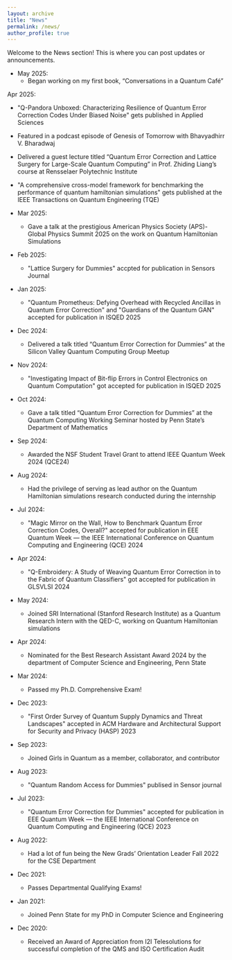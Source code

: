 ```yaml
---
layout: archive
title: "News"
permalink: /news/
author_profile: true
---
```


Welcome to the News section! This is where you can post updates or announcements.

* May 2025: 
  * <i class="fas fa-book"></i> Began working on my first book, “Conversations in a Quantum Café”
    
Apr 2025:
  * <i class="fas fa-book-open"></i> "Q-Pandora Unboxed: Characterizing Resilience of Quantum Error Correction Codes Under Biased Noise" gets published in Applied Sciences
  * <i class="fas fa-microphone"></i> Featured in a podcast episode of Genesis of Tomorrow with Bhavyadhirr V. Bharadwaj
  * <i class="fas fa-microphone"></i> Delivered a guest lecture titled “Quantum Error Correction and Lattice Surgery for Large-Scale Quantum Computing” in Prof. Zhiding Liang’s course at Rensselaer Polytechnic Institute
  * <i class="fas fa-book-open"></i> "A comprehensive cross-model framework for benchmarking the performance of quantum hamiltonian simulations" gets published at the IEEE Transactions on Quantum Engineering (TQE)
    
* Mar 2025:
  * <i class="fas fa-microphone"></i> Gave a talk at the prestigious American Physics Society (APS)-Global Physics Summit 2025 on the work on Quantum Hamiltonian Simulations
    
* Feb 2025:
  * <i class="fas fa-book-open"></i> "Lattice Surgery for Dummies" accpted for publication in Sensors Journal
    
* Jan 2025:
  * <i class="fas fa-book-open"></i> "Quantum Prometheus: Defying Overhead with Recycled Ancillas in Quantum Error Correction" and "Guardians of the Quantum GAN" accepted for publication in ISQED 2025
    
* Dec 2024:
  * <i class="fas fa-microphone"></i> Delivered a talk titled “Quantum Error Correction for Dummies” at the Silicon Valley Quantum Computing Group Meetup
    
* Nov 2024:
  * <i class="fas fa-book-open"></i> "Investigating Impact of Bit-flip Errors in Control Electronics on Quantum Computation" got accepted for publication in ISQED 2025
    
* Oct 2024:
  * <i class="fas fa-microphone"></i> Gave a talk titled “Quantum Error Correction for Dummies” at the Quantum Computing Working Seminar hosted by Penn State’s Department of Mathematics
    
* Sep 2024:
  * <i class="fas fa-award"></i> Awarded the NSF Student Travel Grant to attend IEEE Quantum Week 2024 (QCE24)
    
* Aug 2024:
  * <i class="fas fa-award"></i> Had the privilege of serving as lead author on the Quantum Hamiltonian simulations research conducted during the internship
    
* Jul 2024:
  * <i class="fas fa-book-open"></i> "Magic Mirror on the Wall, How to Benchmark Quantum Error Correction Codes, Overall?" accepted for publication in EEE Quantum Week — the IEEE International Conference on Quantum Computing and Engineering (QCE) 2024
    
* Apr 2024:
  * <i class="fas fa-book-open"></i> "Q-Embroidery: A Study of Weaving Quantum Error Correction in to the Fabric of Quantum Classifiers" got accepted for publication in GLSVLSI 2024
    
* May 2024:
  * <i class="fas fa-briefcase"></i> Joined SRI International (Stanford Research Institute) as a Quantum Research Intern with the QED-C, working on Quantum Hamiltonian simulations
    
* Apr 2024:
  * <i class="fas fa-award"></i> Nominated for the Best Research Assistant Award 2024 by the department of Computer Science and Engineering, Penn State
    
* Mar 2024:
  * <i class="fas fa-user-graduate"></i> Passed my Ph.D. Comprehensive Exam!
    
* Dec 2023:
  * <i class="fas fa-book-open"></i> "First Order Survey of Quantum Supply Dynamics and Threat Landscapes" accepted in ACM Hardware and Architectural Support for Security and Privacy (HASP) 2023
    
* Sep 2023:
  * <i class="fas fa-people-group"></i> Joined Girls in Quantum as a member, collaborator, and contributor
    
* Aug 2023:
  * <i class="fas fa-book-open"></i> "Quantum Random Access for Dummies" publised in Sensor journal
    
* Jul 2023:
  * <i class="fas fa-book-open"></i> "Quantum Error Correction for Dummies" accepted for publication in EEE Quantum Week — the IEEE International Conference on Quantum Computing and Engineering (QCE) 2023
  
* Aug 2022:
  * <i class="fas fa-people-group"></i> Had a lot of fun being the New Grads’ Orientation Leader Fall 2022 for the CSE Department
    
* Dec 2021:
  * <i class="fas fa-user-graduate"></i> Passes Departmental Qualifying Exams!
    
* Jan 2021:
  * <i class="fas fa-user-graduate"></i> Joined Penn State for my PhD in Computer Science and Engineering
    
* Dec 2020:
  * <i class="fas fa-award"></i> Received an Award of Appreciation from I2I Telesolutions for successful completion of the QMS and ISO Certification Audit

